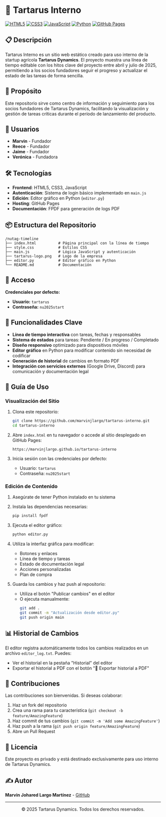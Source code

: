 # 🚀 Tartarus Interno

[![HTML5](https://img.shields.io/badge/HTML5-E34F26?style=for-the-badge&logo=html5&logoColor=white)](https://developer.mozilla.org/en-US/docs/Web/HTML)
[![CSS3](https://img.shields.io/badge/CSS3-1572B6?style=for-the-badge&logo=css3&logoColor=white)](https://developer.mozilla.org/en-US/docs/Web/CSS)
[![JavaScript](https://img.shields.io/badge/JavaScript-F7DF1E?style=for-the-badge&logo=javascript&logoColor=black)](https://developer.mozilla.org/en-US/docs/Web/JavaScript)
[![Python](https://img.shields.io/badge/Python-3776AB?style=for-the-badge&logo=python&logoColor=white)](https://www.python.org/)
[![GitHub Pages](https://img.shields.io/badge/GitHub_Pages-222222?style=for-the-badge&logo=github&logoColor=white)](https://pages.github.com/)

## 📋 Descripción

Tartarus Interno es un sitio web estático creado para uso interno de la startup agrícola **Tartarus Dynamics**. El proyecto muestra una línea de tiempo editable con los hitos clave del proyecto entre abril y julio de 2025, permitiendo a los socios fundadores seguir el progreso y actualizar el estado de las tareas de forma sencilla.

## 🎯 Propósito

Este repositorio sirve como centro de información y seguimiento para los socios fundadores de Tartarus Dynamics, facilitando la visualización y gestión de tareas críticas durante el período de lanzamiento del producto.

## 👥 Usuarios

- **Marvin** - Fundador
- **Reece** - Fundador
- **Jaime** - Fundador
- **Verónica** - Fundadora

## 🛠️ Tecnologías

- **Frontend**: HTML5, CSS3, JavaScript
- **Autenticación**: Sistema de login básico implementado en `main.js`
- **Edición**: Editor gráfico en Python (`editor.py`)
- **Hosting**: GitHub Pages
- **Documentación**: FPDF para generación de logs PDF

## 📦 Estructura del Repositorio

```
/nutag-timeline
├── index.html          # Página principal con la línea de tiempo
├── style.css           # Estilos CSS
├── main.js             # Lógica JavaScript y autenticación
├── tartarus-logo.png   # Logo de la empresa
├── editor.py           # Editor gráfico en Python
└── README.md           # Documentación
```

## 🔐 Acceso

**Credenciales por defecto:**
- **Usuario:** `tartarus`
- **Contraseña:** `nu2025start`

## 🚀 Funcionalidades Clave

- **Línea de tiempo interactiva** con tareas, fechas y responsables
- **Sistema de estados** para tareas: Pendiente / En progreso / Completado
- **Diseño responsivo** optimizado para dispositivos móviles
- **Editor gráfico** en Python para modificar contenido sin necesidad de codificar
- **Generación de historial** de cambios en formato PDF
- **Integración con servicios externos** (Google Drive, Discord) para comunicación y documentación legal

## 📖 Guía de Uso

### Visualización del Sitio

1. Clona este repositorio:
   ```bash
   git clone https://github.com/marvinjlargo/tartarus-interno.git
   cd tartarus-interno
   ```

2. Abre `index.html` en tu navegador o accede al sitio desplegado en GitHub Pages:
   ```
   https://marvinjlargo.github.io/tartarus-interno
   ```

3. Inicia sesión con las credenciales por defecto:
   - Usuario: `tartarus`
   - Contraseña: `nu2025start`

### Edición de Contenido

1. Asegúrate de tener Python instalado en tu sistema

2. Instala las dependencias necesarias:
   ```bash
   pip install fpdf
   ```

3. Ejecuta el editor gráfico:
   ```bash
   python editor.py
   ```

4. Utiliza la interfaz gráfica para modificar:
   - Botones y enlaces
   - Línea de tiempo y tareas
   - Estado de documentación legal
   - Acciones personalizadas
   - Plan de compra

5. Guarda los cambios y haz push al repositorio:
   - Utiliza el botón "Publicar cambios" en el editor
   - O ejecuta manualmente:
     ```bash
     git add .
     git commit -m "Actualización desde editor.py"
     git push origin main
     ```

## 📊 Historial de Cambios

El editor registra automáticamente todos los cambios realizados en un archivo `editor_log.txt`. Puedes:

- Ver el historial en la pestaña "Historial" del editor
- Exportar el historial a PDF con el botón "📄 Exportar historial a PDF"

## 🤝 Contribuciones

Las contribuciones son bienvenidas. Si deseas colaborar:

1. Haz un fork del repositorio
2. Crea una rama para tu característica (`git checkout -b feature/AmazingFeature`)
3. Haz commit de tus cambios (`git commit -m 'Add some AmazingFeature'`)
4. Haz push a la rama (`git push origin feature/AmazingFeature`)
5. Abre un Pull Request

## 📝 Licencia

Este proyecto es privado y está destinado exclusivamente para uso interno de Tartarus Dynamics.

## ✍️ Autor

**Marvin Johared Largo Martínez** - [GitHub](https://github.com/marvinjlargo)

---

<p align="center">© 2025 Tartarus Dynamics. Todos los derechos reservados.</p> 
